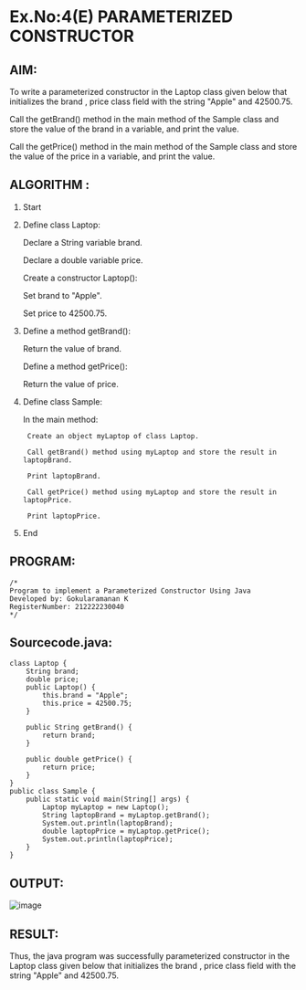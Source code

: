 # Ex.No:4(E)  PARAMETERIZED CONSTRUCTOR
## AIM:
To write a parameterized constructor in the Laptop class given below that initializes the brand , price class field with the string "Apple" and 42500.75.

Call the getBrand() method in the main method of the Sample class  and store the value of the brand in a variable, and print the value.

Call the getPrice() method in the main method of the Sample class  and store the value of the price in a variable, and print the value.

## ALGORITHM :

1. Start

2. Define class Laptop:

    Declare a String variable brand.
    
    Declare a double variable price.
    
    Create a constructor Laptop():
    
    Set brand to "Apple".
    
    Set price to 42500.75.

3. Define a method getBrand():

    Return the value of brand.
    
    Define a method getPrice():
    
    Return the value of price.

4. Define class Sample:

    In the main method:
    
        Create an object myLaptop of class Laptop.
        
        Call getBrand() method using myLaptop and store the result in laptopBrand.
        
        Print laptopBrand.
        
        Call getPrice() method using myLaptop and store the result in laptopPrice.
        
        Print laptopPrice.

5. End


## PROGRAM:
 ```
/*
Program to implement a Parameterized Constructor Using Java
Developed by: Gokularamanan K
RegisterNumber: 212222230040
*/
```

## Sourcecode.java:

```
class Laptop {
    String brand;
    double price;
    public Laptop() {
        this.brand = "Apple";
        this.price = 42500.75;
    }

    public String getBrand() {
        return brand;
    }

    public double getPrice() {
        return price;
    }
}
public class Sample {
    public static void main(String[] args) {
        Laptop myLaptop = new Laptop();
        String laptopBrand = myLaptop.getBrand();
        System.out.println(laptopBrand);
        double laptopPrice = myLaptop.getPrice();
        System.out.println(laptopPrice);
    }
}
```
## OUTPUT:

![image](https://github.com/user-attachments/assets/dd258499-d8e9-427a-97a0-9157d4055a30)


## RESULT:
Thus, the  java program was successfully parameterized constructor in the Laptop class given below that initializes the brand , price class field with the string "Apple" and 42500.75.

 


